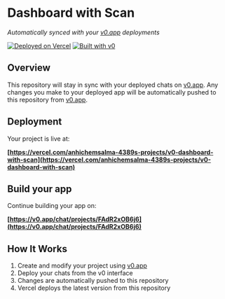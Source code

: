 # Dashboard with Scan

*Automatically synced with your [v0.app](https://v0.app) deployments*

[![Deployed on Vercel](https://img.shields.io/badge/Deployed%20on-Vercel-black?style=for-the-badge&logo=vercel)](https://vercel.com/anhichemsalma-4389s-projects/v0-dashboard-with-scan)
[![Built with v0](https://img.shields.io/badge/Built%20with-v0.app-black?style=for-the-badge)](https://v0.app/chat/projects/FAdR2xOB6j6)

## Overview

This repository will stay in sync with your deployed chats on [v0.app](https://v0.app).
Any changes you make to your deployed app will be automatically pushed to this repository from [v0.app](https://v0.app).

## Deployment

Your project is live at:

**[https://vercel.com/anhichemsalma-4389s-projects/v0-dashboard-with-scan](https://vercel.com/anhichemsalma-4389s-projects/v0-dashboard-with-scan)**

## Build your app

Continue building your app on:

**[https://v0.app/chat/projects/FAdR2xOB6j6](https://v0.app/chat/projects/FAdR2xOB6j6)**

## How It Works

1. Create and modify your project using [v0.app](https://v0.app)
2. Deploy your chats from the v0 interface
3. Changes are automatically pushed to this repository
4. Vercel deploys the latest version from this repository
